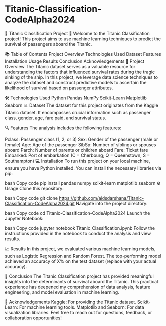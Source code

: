 # Titanic-Classification-CodeAlpha2024
🌊 Titanic Classification Project 🌊
Welcome to the Titanic Classification project! This project aims to use machine learning techniques to predict the survival of passengers aboard the Titanic.

📚 Table of Contents
Project Overview
Technologies Used
Dataset
Features
Installation
Usage
Results
Conclusion
Acknowledgements
🚀 Project Overview
The Titanic dataset serves as a valuable resource for understanding the factors that influenced survival rates during the tragic sinking of the ship. In this project, we leverage data science techniques to analyze the dataset and construct predictive models to ascertain the likelihood of survival based on passenger attributes.

🛠️ Technologies Used
Python
Pandas
NumPy
Scikit-Learn
Matplotlib
Seaborn
📊 Dataset
The dataset for this project originates from the Kaggle Titanic dataset. It encompasses crucial information such as passenger class, gender, age, fare paid, and survival status.

🔍 Features
The analysis includes the following features:

Pclass: Passenger class (1, 2, or 3)
Sex: Gender of the passenger (male or female)
Age: Age of the passenger
SibSp: Number of siblings or spouses aboard
Parch: Number of parents or children aboard
Fare: Ticket fare
Embarked: Port of embarkation (C = Cherbourg; Q = Queenstown; S = Southampton)
💻 Installation
To run this project on your local machine, ensure you have Python installed. You can install the necessary libraries via pip:

bash
Copy code
pip install pandas numpy scikit-learn matplotlib seaborn
⚙️ Usage
Clone this repository:

bash
Copy code
git clone https://github.com/aidsdarshana/Titanic-Classification-CodeAlpha2024.git
Navigate into the project directory:

bash
Copy code
cd Titanic-Classification-CodeAlpha2024
Launch the Jupyter Notebook:

bash
Copy code
jupyter notebook Titanic_Classification.ipynb
Follow the instructions provided in the notebook to conduct the analysis and view results.

📈 Results
In this project, we evaluated various machine learning models, such as Logistic Regression and Random Forest. The top-performing model achieved an accuracy of X% on the test dataset (replace with your actual accuracy).

🏁 Conclusion
The Titanic Classification project has provided meaningful insights into the determinants of survival aboard the Titanic. This practical experience has deepened my comprehension of data analysis, feature engineering, and model evaluation in machine learning.

🙏 Acknowledgements
Kaggle: For providing the Titanic dataset.
Scikit-Learn: For machine learning tools.
Matplotlib and Seaborn: For data visualization libraries.
Feel free to reach out for questions, feedback, or collaboration opportunities!
